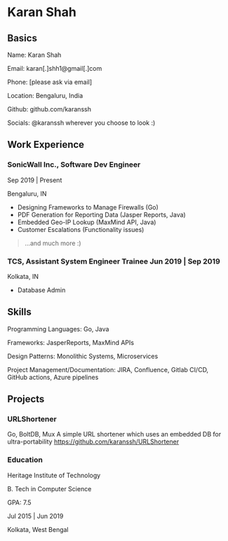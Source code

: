 # Karan Shah

## Basics

Name: Karan Shah

Email: karan[.]shh1@gmail[.]com

Phone: [please ask via email]

Location: Bengaluru, India

Github: github.com/karanssh

Socials: @karanssh wherever you choose to look :)

## Work Experience 

### SonicWall Inc., Software Dev Engineer 

Sep 2019 | Present

Bengaluru, IN
- Designing Frameworks to Manage Firewalls (Go)
- PDF Generation for Reporting Data (Jasper Reports, Java)
- Embedded Geo-IP Lookup (MaxMind API, Java)
- Customer Escalations (Functionality issues)
> ...and much more :)

### TCS, Assistant System Engineer Trainee Jun 2019 | Sep 2019
Kolkata, IN
- Database Admin

## Skills

Programming Languages: Go, Java

Frameworks: JasperReports, MaxMind APIs

Design Patterns: Monolithic Systems, Microservices

Project Management/Documentation: JIRA, Confluence, Gitlab CI/CD, GitHub actions, Azure pipelines

## Projects 
### URLShortener
Go, BoltDB, Mux
A simple URL shortener which uses an embedded DB for ultra-portability
https://github.com/karanssh/URLShortener

### Education 

Heritage Institute of Technology

B. Tech in Computer Science 

GPA: 7.5 

Jul 2015 | Jun 2019

Kolkata, West Bengal

